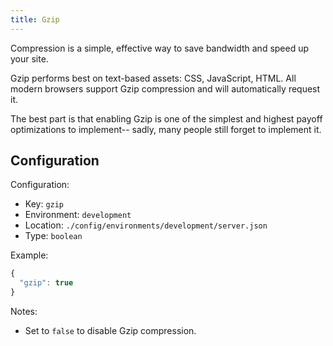 ```yaml
---
title: Gzip
---
```


Compression is a simple, effective way to save bandwidth and speed up your site.

Gzip performs best on text-based assets: CSS, JavaScript, HTML. All modern browsers support Gzip compression and will automatically request it.

The best part is that enabling Gzip is one of the simplest and highest payoff optimizations to implement-- sadly, many people still forget to implement it.

## Configuration

Configuration:

- Key: `gzip`
- Environment: `development`
- Location: `./config/environments/development/server.json`
- Type: `boolean`

Example:

```js
{
  "gzip": true
}
```

Notes:

- Set to `false` to disable Gzip compression.
